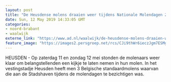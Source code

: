 ```yaml
---
layout: post
title: "De Heusdense molens draaien weer tijdens Nationale Molendagen 2019"
date: Sun, 12 May 2019 14:33:05 GMT
categories: 
- noord-brabant 
- waalwijk 
externe_link: "https://www.ad.nl/waalwijk/de-heusdense-molens-draaien-weer-tijdens-nationale-molendagen-2019~a64510c1/"
feature_image: "https://images2.persgroep.net/rcs/CJi9thWr6ieczJgm7ESMgfgFG8s/diocontent/148100128/_fitwidth/400/?appId=21791a8992982cd8da851550a453bd7f&quality=0.7"
---
```


HEUSDEN - Op zaterdag 11 en zondag 12 mei stonden de molenaars weer klaar om belangstellenden een kijkje te laten nemen in hun molen. In het vestingstadje Heusden heeft men 3 Belgische standaardmolens waarvan die aan de Stadshaven tijdens de molendagen te bezichtigen was.
